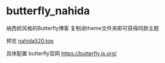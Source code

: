 # butterfly_nahida
纳西妲风格的Butterfly博客
复制进theme文件夹即可获得同款主题

预览 [nahida520.top]()

具体配置 butterfly官网 https://butterfly.js.org/

